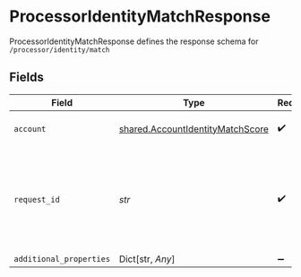 # ProcessorIdentityMatchResponse

ProcessorIdentityMatchResponse defines the response schema for `/processor/identity/match`


## Fields

| Field                                                                                                                                       | Type                                                                                                                                        | Required                                                                                                                                    | Description                                                                                                                                 |
| ------------------------------------------------------------------------------------------------------------------------------------------- | ------------------------------------------------------------------------------------------------------------------------------------------- | ------------------------------------------------------------------------------------------------------------------------------------------- | ------------------------------------------------------------------------------------------------------------------------------------------- |
| `account`                                                                                                                                   | [shared.AccountIdentityMatchScore](../../models/shared/accountidentitymatchscore.md)                                                        | :heavy_check_mark:                                                                                                                          | Identity match scores for an account                                                                                                        |
| `request_id`                                                                                                                                | *str*                                                                                                                                       | :heavy_check_mark:                                                                                                                          | A unique identifier for the request, which can be used for troubleshooting. This identifier, like all Plaid identifiers, is case sensitive. |
| `additional_properties`                                                                                                                     | Dict[str, *Any*]                                                                                                                            | :heavy_minus_sign:                                                                                                                          | N/A                                                                                                                                         |